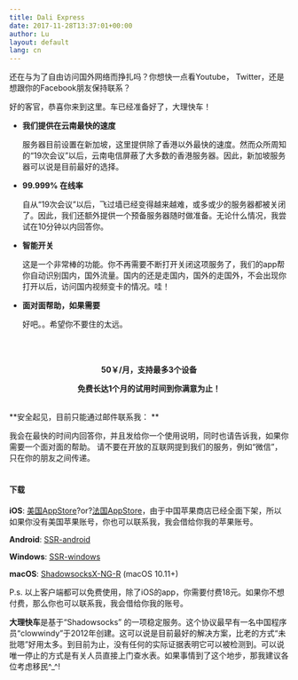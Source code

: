 ```yaml
---
title: Dali Express
date: 2017-11-28T13:37:01+00:00
author: Lu
layout: default
lang: cn
---
```




还在与为了自由访问国外网络而挣扎吗？你想快一点看Youtube， Twitter，还是想跟你的Facebook朋友保持联系？

好的客官，恭喜你来到这里。车已经准备好了，大理快车！



- **我们提供在云南最快的速度**

  服务器目前设置在新加坡，这里提供除了香港以外最快的速度。然而众所周知的“19次会议”以后，云南电信屏蔽了大多数的香港服务器。因此，新加坡服务器可以说是目前最好的选择。

- **99.999% 在线率**

  自从“19次会议”以后，飞过墙已经变得越来越难，或多或少的服务器都被关闭了。因此，我们还额外提供一个预备服务器随时做准备。无论什么情况，我尝试在10分钟以内回答你。

- **智能开关**

  这是一个非常棒的功能。你不再需要不断打开关闭这项服务了，我们的app帮你自动识别国内，国外流量。国内的还是走国内，国外的走国外，不会出现你打开以后，访问国内视频变卡的情况。哇！

- **面对面帮助，如果需要**

  好吧。。希望你不要住的太远。
<br/>
<br/>
<p style="text-align: center;">
  <strong>50￥/月，支持最多3个设备</strong>
</p>

<p style="text-align: center;">
  <strong>免费长达1个月的试用时间到你满意为止！</strong>
</p>
<br/>
**安全起见，目前只能通过邮件联系我： <iliat@me.com>**

我会在最快的时间内回答你，并且发给你一个使用说明，同时也请告诉我，如果你需要一个面对面的帮助。 请不要在开放的互联网提到我们的服务，例如“微信”，只在你的朋友之间传递。
<br/>
<br/>
#### **下载**

**iOS**: [美国AppStore](https://itunes.apple.com/us/app/shadowrocket/id932747118?mt=8)?or?[法国AppStore](https://itunes.apple.com/fr/app/shadowrocket/id932747118?mt=8)，由于中国苹果商店已经全面下架，所以如果你没有美国苹果账号，你也可以联系我，我会借给你我的苹果账号。

**Android**: [SSR-android](https://github.com/shadowsocksr-backup/shadowsocksr-android/releases/download/3.4.0.8/shadowsocksr-release.apk)

**Windows**: [SSR-windows](https://github.com/shadowsocksrr/shadowsocksr-csharp/releases/download/4.9.0/ShadowsocksR-win-4.9.0.zip)

**macOS**: [ShadowsocksX-NG-R](https://github.com/qinyuhang/ShadowsocksX-NG-R/releases/download/1.4.3-R8-build2/ShadowsocksX-NG-R8.dmg) (macOS 10.11+)
<br/>

P.s. 以上客户端都可以免费使用，除了iOS的app，你需要付费18元。如果你不想付费，那么你也可以联系我，我会借给你我的账号。
<br/>

**大理快车**是基于“Shadowsocks” 的一项稳定服务。这个协议最早有一名中国程序员“clowwindy”于2012年创建。这可以说是目前最好的解决方案，比老的方式“未批嗯”好用太多。到目前为止，没有任何的实际证据表明它可以被检测到。可以说唯一停止的方式是有关人员直接上门查水表。如果事情到了这个地步，那我建议各位考虑移民^_^!